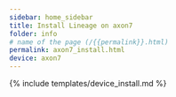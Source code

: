```yaml
---
sidebar: home_sidebar
title: Install Lineage on axon7
folder: info
# name of the page (/{{permalink}}.html)
permalink: axon7_install.html
device: axon7
---
```

{% include templates/device_install.md %}
